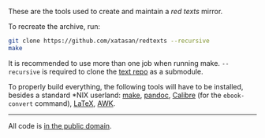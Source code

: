 These are the tools used to create and maintain a *red texts* mirror.

To recreate the archive, run:

```sh
git clone https://github.com/xatasan/redtexts --recursive
make 
```

It is recommended to use more than one job when running
make. `--recursive` is required to clone the [text
repo](https://github.com/xatasan/rt-texts) as a submodule.

To properly build everything, the following tools will have to be
installed, besides a standard \*NIX userland:
[make](https://en.wikipedia.org/wiki/Make_(software)),
[pandoc](http://pandoc.org/), [Calibre](http://calibre-ebook.com/)
(for the `ebook-convert` command),
[LaTeX](https://www.latex-project.org/),
[AWK](https://en.wikipedia.org/wiki/AWK).

---

All code is [in the public domain](./LICENSE).
